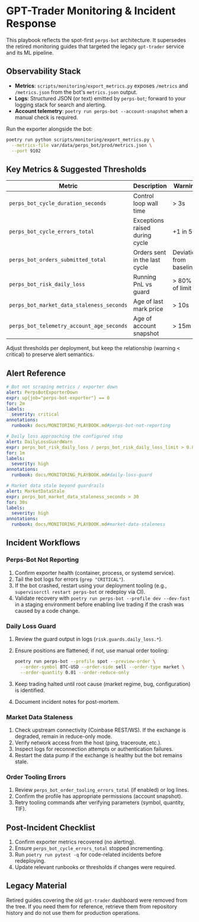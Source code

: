 # GPT-Trader Monitoring & Incident Response

This playbook reflects the spot-first `perps-bot` architecture. It supersedes
the retired monitoring guides that targeted the legacy `gpt-trader` service and
its ML pipeline.

## Observability Stack

- **Metrics**: `scripts/monitoring/export_metrics.py` exposes `/metrics` and
  `/metrics.json` from the bot's `metrics.json` output.
- **Logs**: Structured JSON (or text) emitted by `perps-bot`; forward to your
  logging stack for search and alerting.
- **Account telemetry**: `poetry run perps-bot --account-snapshot` when a manual
  check is required.

Run the exporter alongside the bot:

```bash
poetry run python scripts/monitoring/export_metrics.py \
  --metrics-file var/data/perps_bot/prod/metrics.json \
  --port 9102
```

## Key Metrics & Suggested Thresholds

| Metric | Description | Warning | Critical |
|--------|-------------|---------|----------|
| `perps_bot_cycle_duration_seconds` | Control loop wall time | > 3s | > 6s |
| `perps_bot_cycle_errors_total` | Exceptions raised during cycle | +1 in 5m | +3 in 5m |
| `perps_bot_orders_submitted_total` | Orders sent in the last cycle | Deviation from baseline | Confirm unexpected surge |
| `perps_bot_risk_daily_loss` | Running PnL vs guard | > 80% of limit | ≥ limit (trading halts) |
| `perps_bot_market_data_staleness_seconds` | Age of last mark price | > 10s | > 30s |
| `perps_bot_telemetry_account_age_seconds` | Age of account snapshot | > 15m | > 30m |

Adjust thresholds per deployment, but keep the relationship (warning < critical)
to preserve alert semantics.

## Alert Reference

```yaml
# Bot not scraping metrics / exporter down
alert: PerpsBotExporterDown
expr: up{job="perps-bot-exporter"} == 0
for: 2m
labels:
  severity: critical
annotations:
  runbook: docs/MONITORING_PLAYBOOK.md#perps-bot-not-reporting

# Daily loss approaching the configured stop
alert: DailyLossGuardWarn
expr: perps_bot_risk_daily_loss / perps_bot_risk_daily_loss_limit > 0.8
for: 1m
labels:
  severity: high
annotations:
  runbook: docs/MONITORING_PLAYBOOK.md#daily-loss-guard

# Market data stale beyond guardrails
alert: MarketDataStale
expr: perps_bot_market_data_staleness_seconds > 30
for: 30s
labels:
  severity: high
annotations:
  runbook: docs/MONITORING_PLAYBOOK.md#market-data-staleness
```

## Incident Workflows

### Perps-Bot Not Reporting

1. Confirm exporter health (container, process, or systemd service).
2. Tail the bot logs for errors (`grep "CRITICAL"`).
3. If the bot crashed, restart using your deployment tooling
   (e.g., `supervisorctl restart perps-bot` or redeploy via CI).
4. Validate recovery with `poetry run perps-bot --profile dev --dev-fast` in a
   staging environment before enabling live trading if the crash was caused by a
   code change.

### Daily Loss Guard

1. Review the guard output in logs (`risk.guards.daily_loss.*`).
2. Ensure positions are flattened; if not, use manual order tooling:

   ```bash
   poetry run perps-bot --profile spot --preview-order \
     --order-symbol BTC-USD --order-side sell --order-type market \
     --order-quantity 0.01 --order-reduce-only
   ```

3. Keep trading halted until root cause (market regime, bug, configuration) is
   identified.
4. Document incident notes for post-mortem.

### Market Data Staleness

1. Check upstream connectivity (Coinbase REST/WS). If the exchange is degraded,
   remain in reduce-only mode.
2. Verify network access from the host (ping, traceroute, etc.).
3. Inspect logs for reconnection attempts or authentication failures.
4. Restart the data pump if the exchange is healthy but the bot remains stale.

### Order Tooling Errors

1. Review `perps_bot_order_tooling_errors_total` (if enabled) or log lines.
2. Confirm the profile has appropriate permissions (account snapshot).
3. Retry tooling commands after verifying parameters (symbol, quantity, TIF).

## Post-Incident Checklist

1. Confirm exporter metrics recovered (no alerting).
2. Ensure `perps_bot_cycle_errors_total` stopped incrementing.
3. Run `poetry run pytest -q` for code-related incidents before redeploying.
4. Update relevant runbooks or thresholds if changes were required.

## Legacy Material

Retired guides covering the old `gpt-trader` dashboard were removed from the
tree. If you need them for reference, retrieve them from repository history and
do not use them for production operations.
